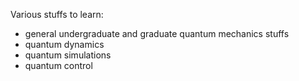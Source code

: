 Various stuffs to learn:

- general undergraduate and graduate quantum mechanics stuffs
- quantum dynamics
- quantum simulations
- quantum control


